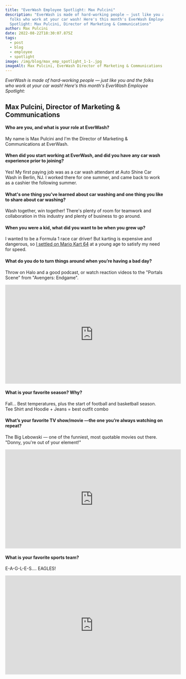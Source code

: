 ```yaml
---
title: "EverWash Employee Spotlight: Max Pulcini"
description: "EverWash is made of hard-working people — just like you and the
  folks who work at your car wash! Here's this month's EverWash Employee
  Spotlight: Max Pulcini, Director of Marketing & Communications"
author: Max Pulcini
date: 2022-08-22T18:30:07.875Z
tags:
  - post
  - blog
  - employee
  - spotlight
image: /img/blog/max_emp_spotlight_1-1-.jpg
imageAlt: Max Pulcini, EverWash Director of Marketing & Communications
---
```

*EverWash is made of hard-working people — just like you and the folks who work at your car wash! Here's this month's EverWash Employee Spotlight:*

## Max Pulcini, Director of Marketing & Communications

#### Who are you, and what is your role at EverWash?

My name is Max Pulcini and I'm the Director of Marketing & Communications at EverWash.

#### When did you start working at EverWash, and did you have any car wash experience prior to joining?

Yes! My first paying job was as a car wash attendant at Auto Shine Car Wash in Berlin, NJ. I worked there for one summer, and came back to work as a cashier the following summer.

#### What's one thing you've learned about car washing and one thing you like to share about car washing?

Wash together, win together! There's plenty of room for teamwork and collaboration in this industry and plenty of business to go around.

#### When you were a kid, what did you want to be when you grew up?

I wanted to be a Formula 1 race car driver! But karting is expensive and dangerous, so [I settled on Mario Kart 64](https://www.youtube.com/watch?v=R_ofGEYvEJ0) at a young age to satisfy my need for speed.

#### What do you do to turn things around when you’re having a bad day?

Throw on Halo and a good podcast, or watch reaction videos to the "Portals Scene" from "Avengers: Endgame".

<iframe width="560" height="315" src="https://www.youtube.com/embed/KAIzLj3mYTw" title="YouTube video player" frameborder="0" allow="accelerometer; autoplay; clipboard-write; encrypted-media; gyroscope; picture-in-picture" allowfullscreen></iframe>

#### What is your favorite season? Why?

Fall... Best temperatures, plus the start of football and basketball season. Tee Shirt and Hoodie + Jeans = best outfit combo

#### What’s your favorite TV show/movie —the one you’re always watching on repeat?

The Big Lebowski — one of the funniest, most quotable movies out there. "Donny, you're out of your element!"

<iframe width="560" height="315" src="https://www.youtube.com/embed/7Qke0hOZPO4" title="YouTube video player" frameborder="0" allow="accelerometer; autoplay; clipboard-write; encrypted-media; gyroscope; picture-in-picture" allowfullscreen></iframe>

#### What is your favorite sports team?

E-A-G-L-E-S…. EAGLES!

<iframe width="560" height="315" src="https://www.youtube.com/embed/_XmhBaUdges" title="YouTube video player" frameborder="0" allow="accelerometer; autoplay; clipboard-write; encrypted-media; gyroscope; picture-in-picture" allowfullscreen></iframe>